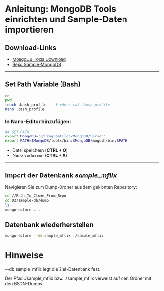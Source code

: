 # Anleitung: MongoDB Tools einrichten und Sample-Daten importieren

## Download-Links
- [MongoDB Tools Download](https://www.mongodb.com/try/download/database-tools)  
- [Repo Sample-MongoDB](https://github.com/huynhsamha/quick-mongo-atlas-datasets)

---

## Set Path Variable (Bash)

```bash
cd
pwd
touch .bash_profile    # oder: cat .bash_profile
nano .bash_profile
````

### In Nano-Editor hinzufügen:

```bash
## SET PATH
export MongoDB='c/ProgramFiles/MongoDB/Server'
export PATH=$MongoDB/tools/bin:$MongoDB/mogosh/bin:$PATH
```

* Datei speichern (**CTRL + O**)
* Nano verlassen (**CTRL + X**)

---

## Import der Datenbank *sample_mflix*

Navigieren Sie zum Dump-Ordner aus dem geklonten Repository:

```bash
cd //Path_To_Clone_From_Repo
cd 03/sample-db/dump
ls
mongorestore ....
```

## Datenbank wiederherstellen

```bash
mongorestore --db sample_mflix ./sample_mflix
```

# Hinweise
--db sample_mflix legt die Ziel-Datenbank fest.

Der Pfad ./sample_mflix bzw. .\sample_mflix verweist auf den Ordner mit den BSON-Dumps.
